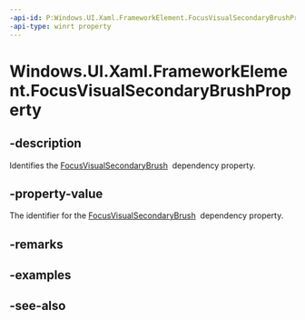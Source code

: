```yaml
---
-api-id: P:Windows.UI.Xaml.FrameworkElement.FocusVisualSecondaryBrushProperty
-api-type: winrt property
---
```


<!-- Property syntax
public Windows.UI.Xaml.DependencyProperty FocusVisualSecondaryBrushProperty { get; }
-->

# Windows.UI.Xaml.FrameworkElement.FocusVisualSecondaryBrushProperty

## -description
Identifies the [FocusVisualSecondaryBrush](frameworkelement_focusvisualsecondarybrush.md)  dependency property.



## -property-value
The identifier for the [FocusVisualSecondaryBrush](frameworkelement_focusvisualsecondarybrush.md)  dependency property.

## -remarks

## -examples

## -see-also
